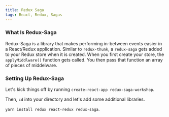 ```yaml
---
title: Redux Saga
tags: React, Redux, Sagas
---
```


### What Is Redux-Saga

Redux-Saga is a library that makes performing in-between events easier in a React/Redux application. Similar to `redux-thunk`, a `redux-saga` gets added to your Redux store when it is created. When you first create your store, the `applyMiddlware()` function gets called. You then pass that function an array of pieces of middelware.

### Setting Up Redux-Saga

Let's kick things off by running `create-react-app redux-saga-workshop`.

Then, `cd` into your directory and let's add some additional libraries.

`yarn install redux react-redux redux-saga`. 
